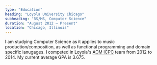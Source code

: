 ```yaml
---
type: "Education"
heading: "Loyola University Chicago"
subheading: "BS/MS, Computer Science"
duration: "August 2012 – Present"
location: "Chicago, Illinois"
---
```


I am studying Computer Science as it applies to music production/composition,
as well as functional programming and domain specific lanugages. I competed in
Loyola's [ACM ICPC](http://icpc.baylor.edu/) team from 2012 to 2014. 
My current average GPA is 3.675.
